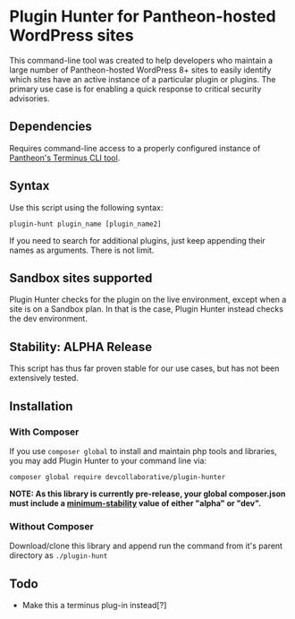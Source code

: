 # Plugin Hunter for Pantheon-hosted WordPress sites

This command-line tool was created to help developers who maintain a large number of Pantheon-hosted WordPress 8+ sites to easily identify which sites have an active instance of a particular plugin or plugins. The primary use case is for enabling a quick response to critical security advisories.

## Dependencies
 Requires command-line access to a properly configured instance of [Pantheon's Terminus CLI tool](https://github.com/pantheon-systems/terminus).

## Syntax
Use this script using the following
syntax:

`plugin-hunt plugin_name [plugin_name2]`

If you need to search for additional plugins, just keep appending their names as arguments. There is not limit.

## Sandbox sites supported
Plugin Hunter checks for the plugin on the live environment, except when a site is on a Sandbox plan. In that is the case, Plugin Hunter instead checks the dev environment.

## Stability: ALPHA Release
This script has thus far proven stable for our use cases, but has not been extensively tested.

## Installation
### With Composer
If you use `composer global` to install and maintain php tools and libraries, you may add Plugin Hunter to your command line via:

`composer global require devcollaborative/plugin-hunter`

**NOTE: As this library is currently pre-release, your global composer.json must include a [minimum-stability](https://getcomposer.org/doc/04-schema.md#minimum-stability) value of either "alpha" or "dev".**

### Without Composer
Download/clone this library and append run the command from it's parent directory as `./plugin-hunt`

## Todo
* Make this a terminus plug-in instead[?]
